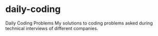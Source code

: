 # daily-coding
Daily Coding Problems
My solutions to coding problems asked during technical interviews of different companies.
